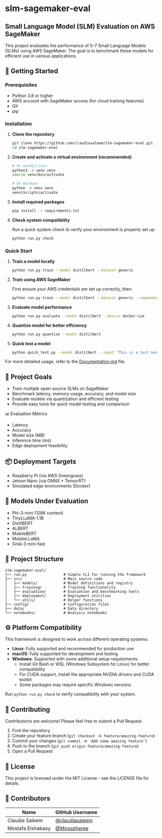 # slm-sagemaker-eval
## Small Language Model (SLM) Evaluation on AWS SageMaker

This project evaluates the performance of 5–7 Small Language Models (SLMs) using AWS SageMaker. The goal is to benchmark these models for efficient use in various applications.

## 🚀 Getting Started

### Prerequisites

- Python 3.8 or higher
- AWS account with SageMaker access (for cloud training features)
- Git
- pip

### Installation

1. **Clone the repository**

   ```bash
   git clone https://github.com/claudiasaleem/slm-sagemaker-eval.git
   cd slm-sagemaker-eval
   ```

2. **Create and activate a virtual environment (recommended)**

   ```bash
   # On macOS/Linux
   python3 -m venv venv
   source venv/bin/activate
   
   # On Windows
   python -m venv venv
   venv\Scripts\activate
   ```

3. **Install required packages**

   ```bash
   pip install -r requirements.txt
   ```

4. **Check system compatibility**

   Run a quick system check to verify your environment is properly set up:

   ```bash
   python run.py check
   ```

### Quick Start

1. **Train a model locally**

   ```bash
   python run.py train --model distilbert --dataset generic
   ```

2. **Train using AWS SageMaker**

   First ensure your AWS credentials are set up correctly, then:

   ```bash
   python run.py train --model distilbert --dataset generic --sagemaker
   ```

3. **Evaluate model performance**

   ```bash
   python run.py evaluate --model distilbert --device docker-sim
   ```

4. **Quantize model for better efficiency**

   ```bash
   python run.py quantize --model distilbert
   ```

5. **Quick test a model**

   ```bash
   python quick_test.py --model distilbert --input "This is a test sentence."
   ```

For more detailed usage, refer to the [Documentation.md](Documentation.md) file.

## 📌 Project Goals

- Train multiple open-source SLMs on SageMaker
- Benchmark latency, memory usage, accuracy, and model size
- Evaluate models via quantization and efficient testing
- Provide easy tools for quick model testing and comparison

📊 Evaluation Metrics
  - Latency
  - Accuracy
  - Model size (MB)
  - Inference time (ms)
  - Edge deployment feasibility

## 📦 Deployment Targets

  - Raspberry Pi (via AWS Greengrass)
  - Jetson Nano (via ONNX + TensorRT)
  - Simulated edge environments (Docker)

## 🧠 Models Under Evaluation
  - Phi-3-mini (128K context)
  - TinyLLaMA-1.1B
  - DistilBERT
  - ALBERT
  - MobileBERT
  - MobileLLaMA
  - Grok-3 mini-fast

## 📁 Project Structure

```
slm-sagemaker-eval/
├── run.py                 # Simple CLI for running the framework
├── src/                   # Main source code
│   ├── models/            # Model definitions and registry
│   ├── training/          # Training functionality
│   ├── evaluation/        # Evaluation and benchmarking tools
│   ├── deployment/        # Deployment utilities
│   └── utils/             # Helper functions
├── config/                # Configuration files
├── data/                  # Data directory
└── notebooks/             # Analysis notebooks
```

## ⚙️ Platform Compatibility

This framework is designed to work across different operating systems:

- **Linux**: Fully supported and recommended for production use
- **macOS**: Fully supported for development and testing
- **Windows**: Supported with some additional setup requirements:
  - Install Git Bash or WSL (Windows Subsystem for Linux) for better compatibility
  - For CUDA support, install the appropriate NVIDIA drivers and CUDA toolkit
  - Some packages may require specific Windows versions

Run `python run.py check` to verify compatibility with your system.

## 🤝 Contributing

Contributions are welcome! Please feel free to submit a Pull Request.

1. Fork the repository
2. Create your feature branch (`git checkout -b feature/amazing-feature`)
3. Commit your changes (`git commit -m 'Add some amazing feature'`)
4. Push to the branch (`git push origin feature/amazing-feature`)
5. Open a Pull Request

## 📄 License

This project is licensed under the MIT License - see the LICENSE file for details.

## 👥 Contributors

| Name             | GitHub Username       | 
|------------------|------------------------|
| Claudia Saleem   | [@claudiasaleem](https://github.com/claudiasaleem) 
| Mostafa Elshabasy | [@Mosspheree](https://github.com/Mosspheree)       
       



